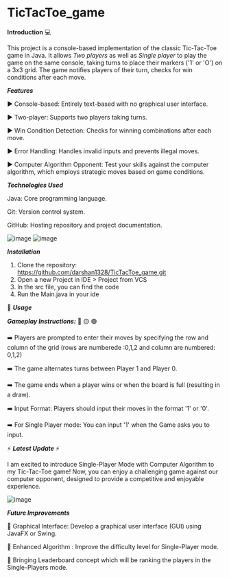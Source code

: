 # TicTacToe_game
**Introduction** :computer:

This project is a console-based implementation of the classic Tic-Tac-Toe game in Java. It allows *Two players* as well as *Single player*  to play the game on the same console, taking turns to place their markers ('1' or 'O') on a 3x3 grid. The game notifies players of their turn, checks for win conditions after each move.


***Features***

 :arrow_forward: Console-based: Entirely text-based with no graphical user interface.
 
 :arrow_forward: Two-player: Supports two players taking turns.
 
 :arrow_forward: Win Condition Detection: Checks for winning combinations after each move.
 
 :arrow_forward: Error Handling: Handles invalid inputs and prevents illegal moves.

  :arrow_forward: Computer Algorithm Opponent: Test your skills against the computer algorithm, which employs strategic moves based on game conditions.

***Technologies Used***

Java: Core programming language.

Git: Version control system.

GitHub: Hosting repository and project documentation.

![image](https://github.com/user-attachments/assets/1eea16c1-7aba-4481-8cad-6f3403979ce8)   ![image](https://github.com/user-attachments/assets/2d477b30-72a3-4fb6-a941-22440b4a54c4) 


***Installation***
1. Clone the repository:
   https://github.com/darshan1328/TicTacToe_game.git
2. Open a new Project in IDE > Project from VCS
3. In the src file, you can find the code
4. Run the Main.java in your ide


:flashlight: ***Usage***

***Gameplay Instructions:*** :red_circle: :yellow_circle: :green_circle:

 :arrow_right: Players are prompted to enter their moves by specifying the row and column of the grid (rows are numberede :0,1,2 and column are numbered: 0,1,2)

 :arrow_right: The game alternates turns between Player 1 and Player 0.

 :arrow_right: The game ends when a player wins or when the board is full (resulting in a draw).

 :arrow_right: Input Format: Players should input their moves in the format '1' or '0'.

:arrow_right: For Single Player mode: You can input '1' when the Game asks you to input.
 
:zap: ***Latest Update*** :zap:

I am  excited to introduce Single-Player Mode with Computer Algorithm to my Tic-Tac-Toe game! Now, you can enjoy a challenging game against our computer opponent, designed to provide a competitive and enjoyable experience.

![image](https://github.com/user-attachments/assets/ea3e0612-e0ae-426f-b488-2994278fd1a0)




 ***Future Improvements***
 
 :triangular_flag_on_post:	 Graphical Interface: Develop a graphical user interface (GUI) using JavaFX or Swing.
 
 :triangular_flag_on_post:	 Enhanced Algorithm : Improve the difficulty level for Single-Player mode.
 
 :triangular_flag_on_post:	 Bringing Leaderboard concept which will be ranking the players in the Single-Players mode.

   






